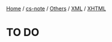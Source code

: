 [Home](https://mengxianbin.github.io) /
[cs-note](https://mengxianbin.github.io/cs-note/content) /
[Others](https://mengxianbin.github.io/cs-note/content/Others) /
[XML](https://mengxianbin.github.io/cs-note/content/Others/XML) /
[XHTML](https://mengxianbin.github.io/cs-note/content/Others/XML/XHTML)

# TO DO
